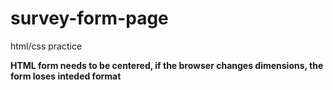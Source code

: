 # survey-form-page
html/css practice

**HTML form needs to be centered, if the browser changes dimensions, the form loses inteded format**
